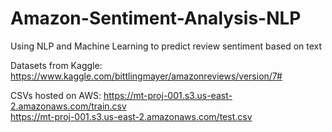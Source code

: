 # Amazon-Sentiment-Analysis-NLP
Using NLP and Machine Learning to predict review sentiment based on text

Datasets from Kaggle: https://www.kaggle.com/bittlingmayer/amazonreviews/version/7#  

CSVs hosted on AWS: https://mt-proj-001.s3.us-east-2.amazonaws.com/train.csv  
                    https://mt-proj-001.s3.us-east-2.amazonaws.com/test.csv
